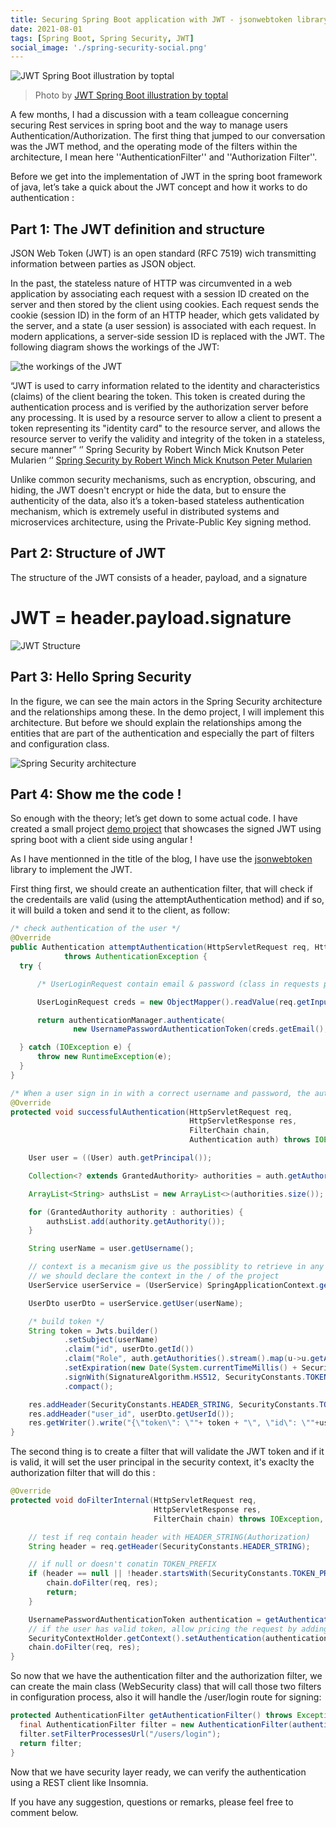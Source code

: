 ```yaml
---
title: Securing Spring Boot application with JWT - jsonwebtoken library 
date: 2021-08-01
tags: [Spring Boot, Spring Security, JWT]
social_image: './spring-security-social.png'
---
```


![JWT Spring Boot illustration by toptal](./spring-security-social.png)
> Photo by [JWT Spring Boot illustration by toptal](https://www.toptal.com/java/rest-security-with-jwt-spring-security-and-java)

A few months, I had a discussion with a team colleague concerning securing Rest services in spring boot and the way to manage users Authentication/Authorization. The first thing that jumped to our conversation was the JWT method, and the operating mode of the filters within the architecture, I mean here ''AuthenticationFilter'' and ''Authorization Filter''.

Before we get into the implementation of JWT in the spring boot framework of java, let’s take a quick about the JWT concept and how it works to do authentication :

## Part 1: The JWT definition and structure

JSON Web Token (JWT) is an open standard (RFC 7519) wich transmitting information between parties as JSON object. 

In the past, the stateless nature of HTTP was circumvented in a web application by associating each request with a session ID created on the server and then stored by the client using cookies. Each request sends the cookie (session ID) in the form of an HTTP header, which gets validated by the server, and a state (a user session) is associated with each request. In modern applications, a server-side session ID is replaced with the JWT. The following diagram shows the workings of the JWT:

![the workings of the JWT](./jwt-1.PNG)

“JWT is used to carry information related to the identity and characteristics (claims) of the client bearing the token. This token is created during the authentication process and is verified by the authorization server before any processing. It is used by a resource server to allow a client to present a token representing its "identity card" to the resource server, and allows the resource server to verify the validity and integrity of the token in a stateless, secure manner” ‘’ Spring Security by Robert Winch Mick Knutson Peter Mularien ‘’
[Spring Security by Robert Winch Mick Knutson Peter Mularien](https://www.amazon.com/Spring-Security-applications-microservice-architectures/dp/1787129519)

Unlike common security mechanisms, such as encryption, obscuring, and hiding, the JWT doesn't encrypt or hide the data, but to ensure the authenticity of the data, also it’s a token-based stateless authentication mechanism, which is extremely useful in distributed systems and microservices architecture, using the Private-Public Key signing method.


## Part 2: Structure of JWT

The structure of the JWT consists of a header, payload, and a signature
  # JWT = header.payload.signature

![JWT Structure](./jwt-2.PNG)

## Part 3: Hello Spring Security

In the figure, we can see the main actors in the Spring Security architecture and the relationships among these. In the demo project, I will implement this architecture. But before we should explain the relationships among the entities that are part of the authentication and especially the part of filters and configuration class.

![Spring Security architecture](./spring-security-arch.PNG)

## Part 4: Show me the code !

So enough with the theory; let’s get down to some actual code. I have created a small project [demo project](https://github.com/miliariadnane/spring-boot-security-jwt) that showcases the signed JWT using spring boot with a client side using angular !

As I have mentionned in the title of the blog, I have use the [jsonwebtoken](https://github.com/jwtk/jjwt9) library to implement the JWT.

First thing first, we should create an authentication filter, that will check if the credentails are valid (using the attemptAuthentication method) and if so, it will build a token and send it to the client, as follow:

```java
/* check authentication of the user */
@Override
public Authentication attemptAuthentication(HttpServletRequest req, HttpServletResponse res)
            throws AuthenticationException {
  try {

      /* UserLoginRequest contain email & password (class in requests package) */

      UserLoginRequest creds = new ObjectMapper().readValue(req.getInputStream(), UserLoginRequest.class);

      return authenticationManager.authenticate(
              new UsernamePasswordAuthenticationToken(creds.getEmail(), creds.getPassword()));

  } catch (IOException e) {
      throw new RuntimeException(e);
  }
}

/* When a user sign in in with a correct username and password, the authentication manager will create a token and send it to the client */
@Override
protected void successfulAuthentication(HttpServletRequest req,
                                        HttpServletResponse res,
                                        FilterChain chain,
                                        Authentication auth) throws IOException, ServletException {

    User user = ((User) auth.getPrincipal());

    Collection<? extends GrantedAuthority> authorities = auth.getAuthorities();

    ArrayList<String> authsList = new ArrayList<>(authorities.size());

    for (GrantedAuthority authority : authorities) {
        authsList.add(authority.getAuthority());
    }

    String userName = user.getUsername();

    // context is a mecanism give us the possiblity to retrieve in any place in the app as a "bean" 
    // we should declare the context in the / of the project
    UserService userService = (UserService) SpringApplicationContext.getBean("userServiceImpl");

    UserDto userDto = userService.getUser(userName);

    /* build token */
    String token = Jwts.builder()
            .setSubject(userName)
            .claim("id", userDto.getId())
            .claim("Role", auth.getAuthorities().stream().map(u->u.getAuthority()).collect(Collectors.toList()))
            .setExpiration(new Date(System.currentTimeMillis() + SecurityConstants.EXPIRATION_TIME)) 
            .signWith(SignatureAlgorithm.HS512, SecurityConstants.TOKEN_SECRET )
            .compact();

    res.addHeader(SecurityConstants.HEADER_STRING, SecurityConstants.TOKEN_PREFIX + token);
    res.addHeader("user_id", userDto.getUserId());
    res.getWriter().write("{\"token\": \""+ token + "\", \"id\": \""+userDto.getUserId()+"\"}");
}
```

The second thing is to create a filter that will validate the JWT token and if it is valid, it will set the user principal in the security context, it's exaclty the authorization filter that will do this :

```java
@Override
protected void doFilterInternal(HttpServletRequest req,
                                HttpServletResponse res,
                                FilterChain chain) throws IOException, ServletException {

    // test if req contain header with HEADER_STRING(Authorization)
    String header = req.getHeader(SecurityConstants.HEADER_STRING);

    // if null or doesn't conatin TOKEN_PREFIX 
    if (header == null || !header.startsWith(SecurityConstants.TOKEN_PREFIX)) {
        chain.doFilter(req, res);
        return;
    }

    UsernamePasswordAuthenticationToken authentication = getAuthentication(req);
    // if the user has valid token, allow pricing the request by adding the user to the security context
    SecurityContextHolder.getContext().setAuthentication(authentication);
    chain.doFilter(req, res);
}
```

So now that we have the authentication filter and the authorization filter, we can create the main class (WebSecurity class) that will call those two filters in configuration process, also it will handle the /user/login route for signing:

```java
protected AuthenticationFilter getAuthenticationFilter() throws Exception{
  final AuthenticationFilter filter = new AuthenticationFilter(authenticationManager());
  filter.setFilterProcessesUrl("/users/login");
  return filter;
}
```

Now that we have security layer ready, we can verify the authentication using a REST client like Insomnia.

If you have any suggestion, questions or remarks, please feel free to comment below.